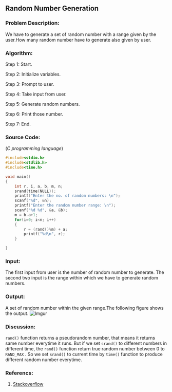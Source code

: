## Random Number Generation

### Problem Description: 
We have to generate a set of random number with a range given by 
the user.How many random number have to generate also given by user.
	
### Algorithm:
Step 1: Start.

Step 2: Initialize variables.

Step 3: Prompt to user.

Step 4: Take input from user.

Step 5: Generate random numbers.

Step 6: Print those number.

Step 7: End.

### Source Code: 
(*C programming language*)
```c
#include<stdio.h>
#include<stdlib.h>
#include<time.h>

void main()
{
    int r, i, a, b, m, n;
    srand(time(NULL));
    printf("Enter the no. of random numbers: \n");
    scanf("%d", &n);
    printf("Enter the random number range: \n");
    scanf("%d %d", &a, &b);
    m = b-a+1;
    for(i=0; i<n; i++)
    {
        r = (rand()%m) + a;
        printf("%d\n", r);
    }

}
```

### Input:
The first input from user is the number of random number to generate.
The second two input is the range within which we have to generate random numbers.

### Output:
A set of random number within the given range.The following figure shows the output. 
![Imgur](http://i.imgur.com/hndDhN6.png)

### Discussion: 
`rand()` function returns a pseudorandom number, that means it returns same number everytime it runs. 
But if we set `srand()` to different numbers in different time, the `rand()` function return true random number
between 0 to `RAND_MAX` . So we set `srand()` to current time by `time()` function to produce different random number 
everytime. 

### Referencs: 
1. [Stackoverflow](http://stackoverflow.com/questions/18254325/random-number-generator-in-c)
